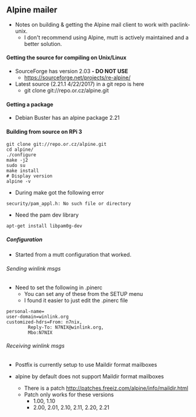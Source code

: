 ## Alpine mailer

* Notes on building & getting the Alpine mail client to work with paclink-unix.
  * I don't recommend using Alpine, mutt is actively maintained and a better solution.

#### Getting the source for compiling on Unix/Linux
* SourceForge has version 2.03 **- DO NOT USE**
  * https://sourceforge.net/projects/re-alpine/
* Latest source (2.21.1 4/22/2017) in a git repo is here
  * git clone git://repo.or.cz/alpine.git

#### Getting a package

* Debian Buster has an alpine package 2.21

#### Building from source on RPi 3

```
git clone git://repo.or.cz/alpine.git
cd alpine/
./configure
make -j2
sudo su
make install
# Display version
alpine -v
```
* During make got the following error
```
security/pam_appl.h: No such file or directory
```
* Need the pam dev library

```
apt-get install libpam0g-dev
```
##### Configuration

* Started from a mutt configuration that worked.

###### Sending winlink msgs

* Need to set the following in .pinerc
  * You can set any of these from the SETUP menu
  * I found it easier to just edit the .pinerc file

```
personal-name=
user-domain=winlink.org
customized-hdrs=From: n7nix,
        Reply-To: N7NIX@winlink.org,
        Mbo:N7NIX
````

###### Receiving winlink msgs

  * Postfix is currently setup to use Maildir format mailboxes

  * alpine by default does not support Maildir format mailboxes
    * There is a patch http://patches.freeiz.com/alpine/info/maildir.html
    * Patch only works for these versions
      * 1.00, 1.10
      * 2.00, 2.01, 2.10, 2.11, 2.20, 2.21
